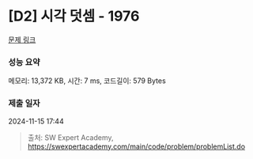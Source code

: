 # [D2] 시각 덧셈 - 1976 

[문제 링크](https://swexpertacademy.com/main/code/problem/problemDetail.do?contestProbId=AV5PttaaAZIDFAUq) 

### 성능 요약

메모리: 13,372 KB, 시간: 7 ms, 코드길이: 579 Bytes

### 제출 일자

2024-11-15 17:44



> 출처: SW Expert Academy, https://swexpertacademy.com/main/code/problem/problemList.do